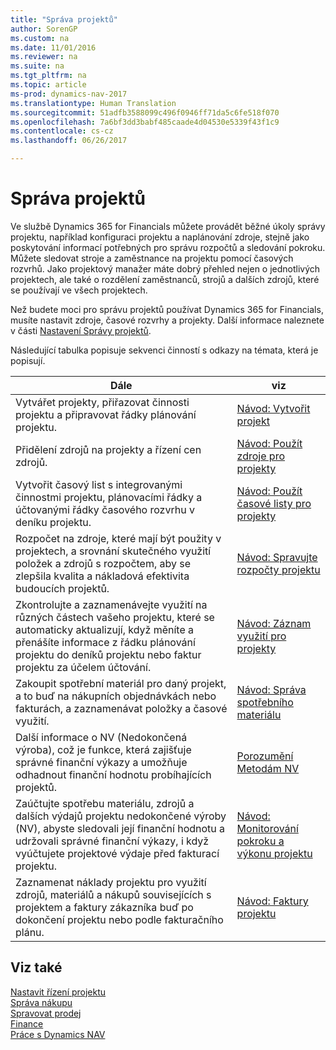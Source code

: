 ```yaml
---
title: "Správa projektů"
author: SorenGP
ms.custom: na
ms.date: 11/01/2016
ms.reviewer: na
ms.suite: na
ms.tgt_pltfrm: na
ms.topic: article
ms-prod: dynamics-nav-2017
ms.translationtype: Human Translation
ms.sourcegitcommit: 51adfb3588099c496f0946ff71da5c6fe518f070
ms.openlocfilehash: 7a6bf3dd3babf485caade4d04530e5339f43f1c9
ms.contentlocale: cs-cz
ms.lasthandoff: 06/26/2017

---
```


# <a name="manage-projects"></a>Správa projektů
Ve službě Dynamics 365 for Financials můžete provádět běžné úkoly správy projektu, například konfiguraci projektu a naplánování zdroje, stejně jako poskytování informací potřebných pro správu rozpočtů a sledování pokroku. Můžete sledovat stroje a zaměstnance na projektu pomocí časových rozvrhů. Jako projektový manažer máte dobrý přehled nejen o jednotlivých projektech, ale také o rozdělení zaměstnanců, strojů a dalších zdrojů, které se používají ve všech projektech.

Než budete moci pro správu projektů používat Dynamics 365 for Financials, musíte nastavit zdroje, časové rozvrhy a projekty. Další informace naleznete v části [Nastavení Správy projektů](projects-setup-projects.md).  

Následující tabulka popisuje sekvenci činností s odkazy na témata, která je popisují.

|Dále |viz |
|---|----|
|Vytvářet projekty, přiřazovat činnosti projektu a připravovat řádky plánování projektu.|[Návod: Vytvořit projekt](projects-how-create-jobs.md)|
|Přidělení zdrojů na projekty a řízení cen zdrojů.|[Návod: Použít zdroje pro projekty](projects-how-use-resources.md)|
|Vytvořit časový list s integrovanými činnostmi projektu, plánovacími řádky a účtovanými řádky časového rozvrhu v deníku projektu.|[Návod: Použít časové listy pro projekty](projects-how-use-time-sheets.md)|
|Rozpočet na zdroje, které mají být použity v projektech, a srovnání skutečného využití položek a zdrojů s rozpočtem, aby se zlepšila kvalita a nákladová efektivita budoucích projektů.|[Návod: Spravujte rozpočty projektu](projects-how-manage-budgets.md)|
|Zkontrolujte a zaznamenávejte využití na různých částech vašeho projektu, které se automaticky aktualizují, když měníte a přenášíte informace z řádku plánování projektu do deníků projektu nebo faktur projektu za účelem účtování.|[Návod: Záznam využití pro projekty](projects-how-record-job-usage.md)|
|Zakoupit spotřební materiál pro daný projekt, a to buď na nákupních objednávkách nebo fakturách, a zaznamenávat položky a časové využití.|[Návod: Správa spotřebního materiálu](projects-how-manage-project-supplies.md)|
|Další informace o NV (Nedokončená výroba), což je funkce, která zajišťuje správné finanční výkazy a umožňuje odhadnout finanční hodnotu probíhajících projektů.|[Porozumění Metodám NV](projects-understanding-wip.md)|
|Zaúčtujte spotřebu materiálu, zdrojů a dalších výdajů projektu nedokončené výroby (NV), abyste sledovali její finanční hodnotu a udržovali správné finanční výkazy, i když vyúčtujete projektové výdaje před fakturací projektu.|[Návod: Monitorování pokroku a výkonu projektu](projects-how-monitor-progress-performance.md)|
|Zaznamenat náklady projektu pro využití zdrojů, materiálů a nákupů souvisejících s projektem a faktury zákazníka buď po dokončení projektu nebo podle fakturačního plánu.|[Návod: Faktury projektu](projects-how-invoice-jobs.md)|

## <a name="see-also"></a>Viz také
[Nastavit řízení projektu](projects-setup-projects.md)    
[Správa nákupu](purchasing-manage-purchasing.md)         
[Spravovat prodej](sales-manage-sales.md)    
[Finance](finance-setup.md)  
[Práce s Dynamics NAV](ui-work-product.md)  

